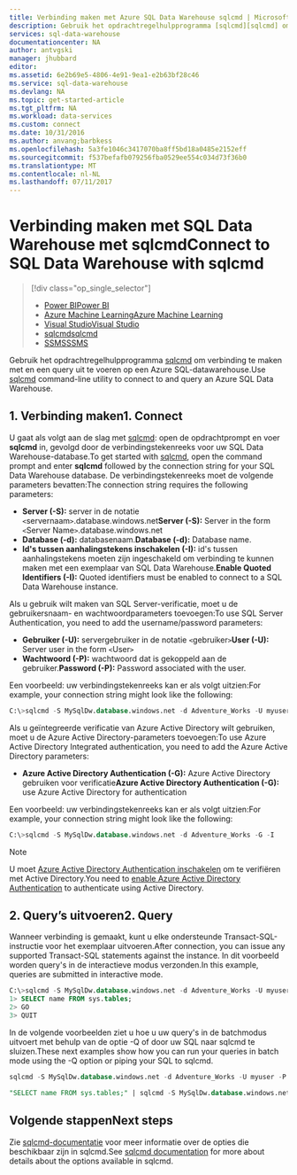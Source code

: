 ```yaml
---
title: Verbinding maken met Azure SQL Data Warehouse sqlcmd | Microsoft Docs
description: Gebruik het opdrachtregelhulpprogramma [sqlcmd][sqlcmd] om verbinding te maken met en een query uit te voeren op een Azure SQL-datawarehouse.
services: sql-data-warehouse
documentationcenter: NA
author: antvgski
manager: jhubbard
editor: 
ms.assetid: 6e2b69e5-4806-4e91-9ea1-e2b63bf28c46
ms.service: sql-data-warehouse
ms.devlang: NA
ms.topic: get-started-article
ms.tgt_pltfrm: NA
ms.workload: data-services
ms.custom: connect
ms.date: 10/31/2016
ms.author: anvang;barbkess
ms.openlocfilehash: 5a3fe1046c3417070ba8ff5bd18a0485e2152eff
ms.sourcegitcommit: f537befafb079256fba0529ee554c034d73f36b0
ms.translationtype: MT
ms.contentlocale: nl-NL
ms.lasthandoff: 07/11/2017
---
```

# <a name="connect-to-sql-data-warehouse-with-sqlcmd"></a><span data-ttu-id="22d0a-103">Verbinding maken met SQL Data Warehouse met sqlcmd</span><span class="sxs-lookup"><span data-stu-id="22d0a-103">Connect to SQL Data Warehouse with sqlcmd</span></span>
> [!div class="op_single_selector"]
> * [<span data-ttu-id="22d0a-104">Power BI</span><span class="sxs-lookup"><span data-stu-id="22d0a-104">Power BI</span></span>](sql-data-warehouse-get-started-visualize-with-power-bi.md)
> * [<span data-ttu-id="22d0a-105">Azure Machine Learning</span><span class="sxs-lookup"><span data-stu-id="22d0a-105">Azure Machine Learning</span></span>](sql-data-warehouse-get-started-analyze-with-azure-machine-learning.md)
> * [<span data-ttu-id="22d0a-106">Visual Studio</span><span class="sxs-lookup"><span data-stu-id="22d0a-106">Visual Studio</span></span>](sql-data-warehouse-query-visual-studio.md)
> * [<span data-ttu-id="22d0a-107">sqlcmd</span><span class="sxs-lookup"><span data-stu-id="22d0a-107">sqlcmd</span></span>](sql-data-warehouse-get-started-connect-sqlcmd.md) 
> * [<span data-ttu-id="22d0a-108">SSMS</span><span class="sxs-lookup"><span data-stu-id="22d0a-108">SSMS</span></span>](sql-data-warehouse-query-ssms.md)
> 
> 

<span data-ttu-id="22d0a-109">Gebruik het opdrachtregelhulpprogramma [sqlcmd][sqlcmd] om verbinding te maken met en een query uit te voeren op een Azure SQL-datawarehouse.</span><span class="sxs-lookup"><span data-stu-id="22d0a-109">Use [sqlcmd][sqlcmd] command-line utility to connect to and query an Azure SQL Data Warehouse.</span></span>  

## <a name="1-connect"></a><span data-ttu-id="22d0a-110">1. Verbinding maken</span><span class="sxs-lookup"><span data-stu-id="22d0a-110">1. Connect</span></span>
<span data-ttu-id="22d0a-111">U gaat als volgt aan de slag met [sqlcmd][sqlcmd]: open de opdrachtprompt en voer **sqlcmd** in, gevolgd door de verbindingstekenreeks voor uw SQL Data Warehouse-database.</span><span class="sxs-lookup"><span data-stu-id="22d0a-111">To get started with [sqlcmd][sqlcmd], open the command prompt and enter **sqlcmd** followed by the connection string for your SQL Data Warehouse database.</span></span> <span data-ttu-id="22d0a-112">De verbindingstekenreeks moet de volgende parameters bevatten:</span><span class="sxs-lookup"><span data-stu-id="22d0a-112">The connection string requires the following parameters:</span></span>

* <span data-ttu-id="22d0a-113">**Server (-S):** server in de notatie `<`servernaam`>`.database.windows.net</span><span class="sxs-lookup"><span data-stu-id="22d0a-113">**Server (-S):** Server in the form `<`Server Name`>`.database.windows.net</span></span>
* <span data-ttu-id="22d0a-114">**Database (-d):** databasenaam.</span><span class="sxs-lookup"><span data-stu-id="22d0a-114">**Database (-d):** Database name.</span></span>
* <span data-ttu-id="22d0a-115">**Id's tussen aanhalingstekens inschakelen (-I):** id's tussen aanhalingstekens moeten zijn ingeschakeld om verbinding te kunnen maken met een exemplaar van SQL Data Warehouse.</span><span class="sxs-lookup"><span data-stu-id="22d0a-115">**Enable Quoted Identifiers (-I):** Quoted identifiers must be enabled to connect to a SQL Data Warehouse instance.</span></span>

<span data-ttu-id="22d0a-116">Als u gebruik wilt maken van SQL Server-verificatie, moet u de gebruikersnaam- en wachtwoordparameters toevoegen:</span><span class="sxs-lookup"><span data-stu-id="22d0a-116">To use SQL Server Authentication, you need to add the username/password parameters:</span></span>

* <span data-ttu-id="22d0a-117">**Gebruiker (-U):** servergebruiker in de notatie `<`gebruiker`>`</span><span class="sxs-lookup"><span data-stu-id="22d0a-117">**User (-U):** Server user in the form `<`User`>`</span></span>
* <span data-ttu-id="22d0a-118">**Wachtwoord (-P):** wachtwoord dat is gekoppeld aan de gebruiker.</span><span class="sxs-lookup"><span data-stu-id="22d0a-118">**Password (-P):** Password associated with the user.</span></span>

<span data-ttu-id="22d0a-119">Een voorbeeld: uw verbindingstekenreeks kan er als volgt uitzien:</span><span class="sxs-lookup"><span data-stu-id="22d0a-119">For example, your connection string might look like the following:</span></span>

```sql
C:\>sqlcmd -S MySqlDw.database.windows.net -d Adventure_Works -U myuser -P myP@ssword -I
```

<span data-ttu-id="22d0a-120">Als u geïntegreerde verificatie van Azure Active Directory wilt gebruiken, moet u de Azure Active Directory-parameters toevoegen:</span><span class="sxs-lookup"><span data-stu-id="22d0a-120">To use Azure Active Directory Integrated authentication, you need to add the Azure Active Directory parameters:</span></span>

* <span data-ttu-id="22d0a-121">**Azure Active Directory Authentication (-G):** Azure Active Directory gebruiken voor verificatie</span><span class="sxs-lookup"><span data-stu-id="22d0a-121">**Azure Active Directory Authentication (-G):** use Azure Active Directory for authentication</span></span>

<span data-ttu-id="22d0a-122">Een voorbeeld: uw verbindingstekenreeks kan er als volgt uitzien:</span><span class="sxs-lookup"><span data-stu-id="22d0a-122">For example, your connection string might look like the following:</span></span>

```sql
C:\>sqlcmd -S MySqlDw.database.windows.net -d Adventure_Works -G -I
```

> [!NOTE]
> <span data-ttu-id="22d0a-123">U moet [Azure Active Directory Authentication inschakelen](sql-data-warehouse-authentication.md) om te verifiëren met Active Directory.</span><span class="sxs-lookup"><span data-stu-id="22d0a-123">You need to [enable Azure Active Directory Authentication](sql-data-warehouse-authentication.md) to authenticate using Active Directory.</span></span>
> 
> 

## <a name="2-query"></a><span data-ttu-id="22d0a-124">2. Query’s uitvoeren</span><span class="sxs-lookup"><span data-stu-id="22d0a-124">2. Query</span></span>
<span data-ttu-id="22d0a-125">Wanneer verbinding is gemaakt, kunt u elke ondersteunde Transact-SQL-instructie voor het exemplaar uitvoeren.</span><span class="sxs-lookup"><span data-stu-id="22d0a-125">After connection, you can issue any supported Transact-SQL statements against the instance.</span></span>  <span data-ttu-id="22d0a-126">In dit voorbeeld worden query's in de interactieve modus verzonden.</span><span class="sxs-lookup"><span data-stu-id="22d0a-126">In this example, queries are submitted in interactive mode.</span></span>

```sql
C:\>sqlcmd -S MySqlDw.database.windows.net -d Adventure_Works -U myuser -P myP@ssword -I
1> SELECT name FROM sys.tables;
2> GO
3> QUIT
```

<span data-ttu-id="22d0a-127">In de volgende voorbeelden ziet u hoe u uw query's in de batchmodus uitvoert met behulp van de optie -Q of door uw SQL naar sqlcmd te sluizen.</span><span class="sxs-lookup"><span data-stu-id="22d0a-127">These next examples show how you can run your queries in batch mode using the -Q option or piping your SQL to sqlcmd.</span></span>

```sql
sqlcmd -S MySqlDw.database.windows.net -d Adventure_Works -U myuser -P myP@ssword -I -Q "SELECT name FROM sys.tables;"
```

```sql
"SELECT name FROM sys.tables;" | sqlcmd -S MySqlDw.database.windows.net -d Adventure_Works -U myuser -P myP@ssword -I > .\tables.out
```

## <a name="next-steps"></a><span data-ttu-id="22d0a-128">Volgende stappen</span><span class="sxs-lookup"><span data-stu-id="22d0a-128">Next steps</span></span>
<span data-ttu-id="22d0a-129">Zie [sqlcmd-documentatie][sqlcmd] voor meer informatie over de opties die beschikbaar zijn in sqlcmd.</span><span class="sxs-lookup"><span data-stu-id="22d0a-129">See [sqlcmd documentation][sqlcmd] for more about details about the options available in sqlcmd.</span></span>

<!--Image references-->

<!--Article references-->

<!--MSDN references--> 
[sqlcmd]: https://msdn.microsoft.com/library/ms162773.aspx
[Azure portal]: https://portal.azure.com

<!--Other Web references-->
